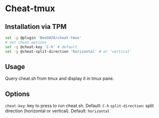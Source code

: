 # Cheat-tmux

## Installation via TPM

```bash
set -g @plugin 'BenGH28/cheat-tmux'
# set cheat options
set -g @cheat-key 'C-h' # default
set -g @cheat-split-direction 'horizontal' # or 'vertical'
```

## Usage
Query cheat.sh from tmux and display it in tmux pane.

## Options
`cheat-key`: key to press to run cheat.sh. Default: `C-h`
`split-direction`: split direction (horizontal or vertical). Default: `horizontal`
